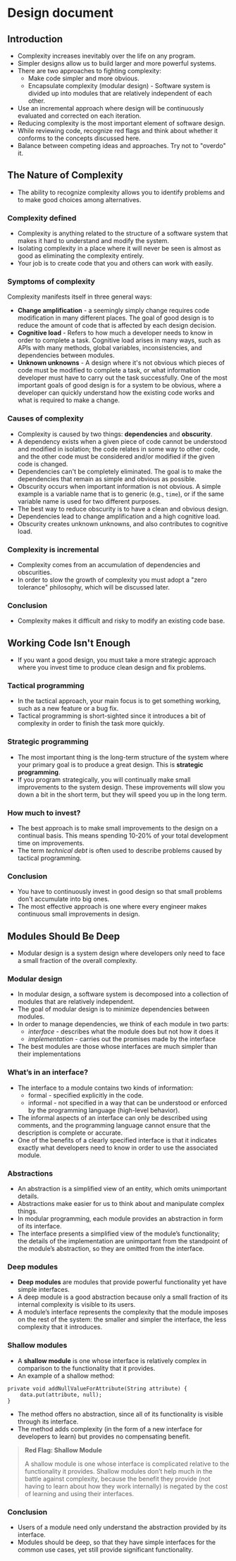 # Design document
## Introduction
* Complexity increases inevitably over the life on any program.
* Simpler designs allow us to build larger and more powerful systems.
* There are two approaches to fighting complexity:
  * Make code simpler and more obvious.
  * Encapsulate complexity (modular design) - Software system is divided up into modules that are relatively independent of each other.
* Use an incremental approach where design will be continuously evaluated and corrected on each iteration. 
* Reducing complexity is the most important element of software design.
* While reviewing code, recognize red flags and think about whether it conforms to the concepts discussed here.
* Balance between competing ideas and approaches. Try not to "overdo" it.

## The Nature of Complexity
* The ability to recognize complexity allows you to identify problems and to make good choices among alternatives.

### Complexity defined
* Complexity is anything related to the structure of a software system that makes it hard to understand and modify the system.
* Isolating complexity in a place where it will never be seen is almost as good as eliminating the complexity entirely.
* Your job is to create code that you and others can work with easily.

### Symptoms of complexity
Complexity manifests itself in three general ways:
* **Change amplification** - a seemingly simply change requires code modification in many different places. The goal of good design is to reduce the amount of code that is affected by each design decision.
* **Cognitive load** - Refers to how much a developer needs to know in order to complete a task. Cognitive load arises in many ways, such as APIs with many methods, global variables, inconsistencies, and dependencies between modules.
* **Unknown unknowns** - A design where it's not obvious which pieces of code must be modified to complete a task, or what information developer must have to carry out the task successfully. One of the most important goals of good design is for a system to be obvious, where a developer can quickly understand how the existing code works and what is required to make a change.

### Causes of complexity
* Complexity is caused by two things: **dependencies** and **obscurity**.
* A dependency exists when a given piece of code cannot be understood and modified in isolation; the code relates in some way to other code, and the other code must be considered and/or modified if the given code is changed.
* Dependencies can't be completely eliminated. The goal is to make the dependencies that remain as simple and obvious as possible.
* Obscurity occurs when important information is not obvious. A simple example is a variable name that is to generic (e.g., `time`), or if the same variable name is used for two different purposes.
* The best way to reduce obscurity is to have a clean and obvious design.
* Dependencies lead to change amplification and a high cognitive load.
* Obscurity creates unknown unknowns, and also contributes to cognitive load.

### Complexity is incremental
* Complexity comes from an accumulation of dependencies and obscurities.
* In order to slow the growth of complexity you must adopt a "zero tolerance" philosophy, which will be discussed later.

### Conclusion
* Complexity makes it difficult and risky to modify an existing code base. 

## Working Code Isn't Enough
* If you want a good design, you must take a more strategic approach where you invest time to produce clean design and fix problems.

### Tactical programming
* In the tactical approach, your main focus is to get something working, such as a new feature or a bug fix.
* Tactical programming is short-sighted since it introduces a bit of complexity in order to finish the task more quickly.

### Strategic programming
* The most important thing is the long-term structure of the system where your primary goal is to produce a great design. This is **strategic programming**.
* If you program strategically, you will continually make small improvements to the system design. These improvements will slow you down a bit in the short term, but they will speed you up in the long term. 

### How much to invest?
* The best approach is to make small improvements to the design on a continual basis. This means spending 10-20% of your total development time on improvements.
* The term _technical debt_ is often used to describe problems caused by tactical programming.

### Conclusion
* You have to continuously invest in good design so that small problems don't accumulate into big ones.
* The most effective approach is one where every engineer makes continuous small improvements in design.

## Modules Should Be Deep
* Modular design is a system design where developers only need to face a small fraction of the overall complexity.

### Modular design
* In modular design, a software system is decomposed into a collection of modules that are relatively independent.
* The goal of modular design is to minimize dependencies between modules.
* In order to manage dependencies, we think of each module in two parts:
  * _interface_ - describes what the module does but not how it does it
  * _implementation_ - carries out the promises made by the interface
* The best modules are those whose interfaces are much simpler than their implementations

### What’s in an interface?
* The interface to a module contains two kinds of information:
  * formal - specified explicitly in the code.
  * informal - not specified in a way that can be understood or enforced by the programming language (high-level behavior).
* The informal aspects of an interface can only be described using comments, and the programming language cannot ensure that the description is complete or accurate.
* One of the benefits of a clearly specified interface is that it indicates exactly what developers need to know in order to use the associated module.

### Abstractions
* An abstraction is a simplified view of an entity, which omits unimportant details.
* Abstractions make easier for us to think about and manipulate complex things.
* In modular programming, each module provides an abstraction in form of its interface.
* The interface presents a simplified view of the module’s functionality; the details of the implementation are unimportant from the standpoint of the module’s abstraction, so they are omitted from the interface.

### Deep modules
* **Deep modules** are modules that provide powerful functionality yet have simple interfaces.
* A deep module is a good abstraction because only a small fraction of its internal complexity is visible to its users.
* A module’s interface represents the complexity that the module imposes on the rest of the system: the smaller and simpler the interface, the less complexity that it introduces.

### Shallow modules
* A **shallow module** is one whose interface is relatively complex in comparison to the functionality that it provides.
* An example of a shallow method:

```
private void addNullValueForAttribute(String attribute) {
    data.put(attribute, null);
}
```

* The method offers no abstraction, since all of its functionality is visible through its interface.
* The method adds complexity (in the form of a new interface for developers to learn) but provides no compensating benefit.

> **Red Flag: Shallow Module**
> 
> A shallow module is one whose interface is complicated relative to the functionality it provides. Shallow modules don’t help much in the battle against complexity, because the benefit they provide (not having to learn about how they work internally) is negated by the cost of learning and using their interfaces.

### Conclusion
* Users of a module need only understand the abstraction provided by its interface.
* Modules should be deep, so that they have simple interfaces for the common use cases, yet still provide significant functionality.
